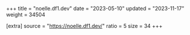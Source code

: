 +++
title = "noelle.df1.dev"
date = "2023-05-10"
updated = "2023-11-17"
weight = 34504

[extra]
source = "https://noelle.df1.dev/"
ratio = 5
size = 34
+++
